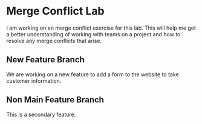 # Merge Conflict Lab 

I am working on an merge conflict exercise for this lab. This will help me get a better understanding of working with teams on a project and how to resolve any merge conflicts that arise.

## New Feature Branch

We are working on a new feature to add a form to the website to take customer information.

## Non Main Feature Branch

This is a secondary feature.
